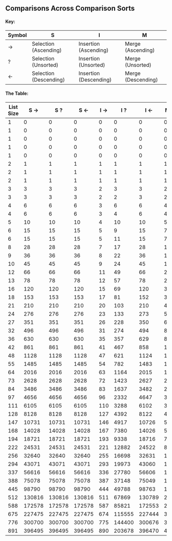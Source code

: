 ## Comparisons Across Comparison Sorts 
#### Key: 
 **Symbol** | S | I | M 
 --- | --- | --- | --- 
 -> | Selection (Ascending) | Insertion (Ascending) | Merge (Ascending) 
 ? | Selection (Unsorted) | Insertion (Unsorted) | Merge (Unsorted) 
 <- | Selection (Descending) | Insertion (Descending) | Merge (Descending) 
 
#### The Table: 
List Size | S -> | S ? | S <- | I -> | I ? | I <- | M -> | M ? | M <- 
--- | --- | --- | --- | --- | --- | --- | --- | --- | --- 
1 | 0 | 0 | 0 | 0 | 0 | 0 | 0 | 0 | 0
1 | 0 | 0 | 0 | 0 | 0 | 0 | 0 | 0 | 0
1 | 0 | 0 | 0 | 0 | 0 | 0 | 0 | 0 | 0
1 | 0 | 0 | 0 | 0 | 0 | 0 | 0 | 0 | 0
1 | 0 | 0 | 0 | 0 | 0 | 0 | 0 | 0 | 0
2 | 1 | 1 | 1 | 1 | 1 | 1 | 1 | 1 | 1
2 | 1 | 1 | 1 | 1 | 1 | 1 | 1 | 1 | 1
2 | 1 | 1 | 1 | 1 | 1 | 1 | 1 | 1 | 1
3 | 3 | 3 | 3 | 2 | 3 | 3 | 2 | 3 | 3
3 | 3 | 3 | 3 | 2 | 2 | 3 | 2 | 3 | 3
4 | 6 | 6 | 6 | 3 | 6 | 6 | 4 | 5 | 4
4 | 6 | 6 | 6 | 3 | 4 | 6 | 4 | 5 | 4
5 | 10 | 10 | 10 | 4 | 10 | 10 | 5 | 7 | 7
6 | 15 | 15 | 15 | 5 | 9 | 15 | 7 | 10 | 9
6 | 15 | 15 | 15 | 5 | 11 | 15 | 7 | 11 | 9
8 | 28 | 28 | 28 | 7 | 17 | 28 | 12 | 15 | 13
9 | 36 | 36 | 36 | 8 | 22 | 36 | 13 | 20 | 16
10 | 45 | 45 | 45 | 9 | 24 | 45 | 15 | 23 | 19
12 | 66 | 66 | 66 | 11 | 49 | 66 | 20 | 29 | 24
13 | 78 | 78 | 78 | 12 | 57 | 78 | 22 | 36 | 27
16 | 120 | 120 | 120 | 15 | 69 | 120 | 32 | 47 | 32
18 | 153 | 153 | 153 | 17 | 81 | 152 | 35 | 53 | 44
21 | 210 | 210 | 210 | 20 | 103 | 210 | 42 | 68 | 55
24 | 276 | 276 | 276 | 23 | 133 | 273 | 52 | 84 | 62
27 | 351 | 351 | 351 | 26 | 228 | 350 | 60 | 94 | 73
32 | 496 | 496 | 496 | 31 | 274 | 494 | 80 | 126 | 85
36 | 630 | 630 | 630 | 35 | 357 | 629 | 88 | 144 | 102
42 | 861 | 861 | 861 | 41 | 467 | 858 | 105 | 184 | 132
48 | 1128 | 1128 | 1128 | 47 | 621 | 1124 | 128 | 202 | 149
55 | 1485 | 1485 | 1485 | 54 | 782 | 1483 | 151 | 254 | 176
64 | 2016 | 2016 | 2016 | 63 | 1164 | 2015 | 192 | 300 | 196
73 | 2628 | 2628 | 2628 | 72 | 1423 | 2627 | 214 | 370 | 248
84 | 3486 | 3486 | 3486 | 83 | 1637 | 3482 | 252 | 422 | 305
97 | 4656 | 4656 | 4656 | 96 | 2332 | 4647 | 306 | 525 | 348
111 | 6105 | 6105 | 6105 | 110 | 3288 | 6102 | 362 | 623 | 401
128 | 8128 | 8128 | 8128 | 127 | 4392 | 8122 | 448 | 728 | 465
147 | 10731 | 10731 | 10731 | 146 | 4917 | 10726 | 504 | 882 | 577
168 | 14028 | 14028 | 14028 | 167 | 7380 | 14026 | 588 | 1051 | 682
194 | 18721 | 18721 | 18721 | 193 | 9338 | 18716 | 709 | 1235 | 796
222 | 24531 | 24531 | 24531 | 221 | 12882 | 24522 | 835 | 1456 | 927
256 | 32640 | 32640 | 32640 | 255 | 16698 | 32631 | 1024 | 1718 | 1055
294 | 43071 | 43071 | 43071 | 293 | 19973 | 43060 | 1155 | 2045 | 1307
337 | 56616 | 56616 | 56616 | 336 | 27780 | 56606 | 1347 | 2391 | 1532
388 | 75078 | 75078 | 75078 | 387 | 37148 | 75049 | 1612 | 2880 | 1785
445 | 98790 | 98790 | 98790 | 444 | 49788 | 98763 | 1898 | 3351 | 2091
512 | 130816 | 130816 | 130816 | 511 | 67869 | 130789 | 2304 | 3946 | 2361
588 | 172578 | 172578 | 172578 | 587 | 85821 | 172553 | 2604 | 4675 | 2894
675 | 227475 | 227475 | 227475 | 674 | 115555 | 227444 | 3035 | 5514 | 3427
776 | 300700 | 300700 | 300700 | 775 | 144400 | 300676 | 3612 | 6470 | 3941
891 | 396495 | 396495 | 396495 | 890 | 203678 | 396470 | 4248 | 7643 | 4599
